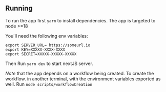 ## Running
To run the app first `yarn` to install dependencies. The app is targeted to node >=18

You'll need the following env variables:

```shell
export SERVER_URL= https://someurl.io
export KEY=XXXXX-XXXX-XXXX
export SECRET=XXXXX-XXXXX-XXXXX
```
Then Run `yarn dev` to start nextJS server.

*Note* that the app depends on a workflow being created. To create the workflow. in another terminal, with the environment variables exported as well. Run `node scripts/workflowCreation`
